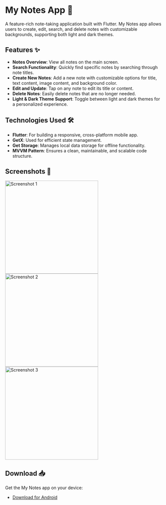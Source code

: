 # My Notes App 📓

A feature-rich note-taking application built with Flutter. My Notes app allows users to create, edit, search, and delete notes with customizable backgrounds, supporting both light and dark themes.

## Features ✨

- **Notes Overview**: View all notes on the main screen.
- **Search Functionality**: Quickly find specific notes by searching through note titles.
- **Create New Notes**: Add a new note with customizable options for title, text content, image content, and background color.
- **Edit and Update**: Tap on any note to edit its title or content.
- **Delete Notes**: Easily delete notes that are no longer needed.
- **Light & Dark Theme Support**: Toggle between light and dark themes for a personalized experience.

## Technologies Used 🛠️

- **Flutter**: For building a responsive, cross-platform mobile app.
- **GetX**: Used for efficient state management.
- **Get Storage**: Manages local data storage for offline functionality.
- **MVVM Pattern**: Ensures a clean, maintainable, and scalable code structure.


## Screenshots 📸
<img src="https://github.com/user-attachments/assets/87f35aac-d529-4daa-b624-768f5997f910" alt="Screenshot 1" width="300"/>
<img src="https://github.com/user-attachments/assets/563f267d-fcd4-46e5-89d2-284f725a3fdc" alt="Screenshot 2" width="300"/>
<img src="https://github.com/user-attachments/assets/a4c575c1-b227-4d78-8a84-ef479a4e652b" alt="Screenshot 3" width="300"/>

## Download 📥

Get the My Notes app on your device:

- [Download for Android](https://drive.google.com/file/d/1Vd3ME4YXKo6gIj5Xy2U9b01UcJz1aDH8/view?usp=drive_link)



